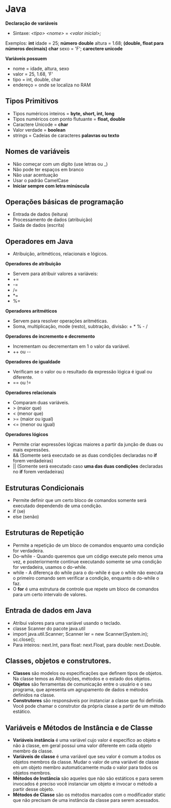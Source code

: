 # Java

**Declaração de variáveis**
- Sintaxe: *<*tipo*>* *<*nome*>* = *<*valor inicial*>;*

Exemplos:
**int** idade = 25; **número**
**double** altura = 1.68; **(double, float para números decimais)**
**char** sexo = 'F'; **carectere unicode**

**Variáveis possuem**
- nome = idade, altura, sexo
- valor = 25, 1.68, 'F'
- tipo = int, double, char
- endereço = onde se localiza no RAM

## Tipos Primitivos
 - Tipos numéricos inteiros = **byte, short, int, long**
 - Tipos numéricos com ponto flutuante = **float, double**
 - Caractere Unicode = **char**
 - Valor verdade = **boolean**
 - strings = Cadeias de caracteres **palavras ou texto**
 
 ## Nomes de variáveis
 - Não começar com um dígito (use letras ou _)
 - Não pode ter espaços em branco
 - Não usar acentuação 
 - Usar o padrão CamelCase 
 - **Iniciar sempre com letra minúscula**
 
 ## Operações básicas de programação
 - Entrada de dados (leitura)
 - Processamento de dados (atribuição)
 - Saída de dados (escrita)
 
 ## Operadores em Java
-  Atribuição, aritméticos, relacionais e lógicos.

**Operadores de atribuição**
- Servem para atribuir valores a variáveis: 
- +=
- -=
- /=
- *=
- %=

**Operadores aritméticos**
- Servem para resolver operações aritméticas.
- Soma, multiplicação, mode (resto), subtração, divisão: + * % - /

**Operadores de incremento e decremento**
- Incrementam ou decrementam em 1 o valor da variável.
- ++ ou --

**Operadores de igualdade**
- Verificam se o valor ou o resultado da expressão lógica é igual ou diferente.
- == ou !=

**Operadores relacionais**
- Comparam duas variáveis.
- &gt; (maior que)
- &lt; (menor que)
- &gt;= (maior ou igual)
- &lt;= (menor ou igual)

**Operadores lógicos**
-  Permite criar expressões lógicas maiores a partir da junção de duas ou mais expressões.
- && (Somente será executado se as duas condições declaradas no **if** forem verdadeiras)
- || (Somente será executado caso **uma das duas condições** declaradas no **if** forem verdadeiras)

## Estruturas Condicionais
- Permite definir que um certo bloco de comandos somente será executado dependendo de uma condição.
- if (se)
- else (senão)

## Estruturas de Repetição
- Permite a repetição de um bloco de comandos enquanto uma condição for verdadeira.
- Do-while - Quando queremos que um código execute pelo menos uma vez, e posteriormente continue executando somente se uma condição for verdadeira, usamos o do-while.
- while - A diferença do while para o do-while é que o while não executa o primeiro comando sem verificar a condição, enquanto o do-while o faz.
- O **for** é uma estrutura de controle que repete um bloco de comandos para um certo intervalo de valores.

## Entrada de dados em Java
- Atribui valores para uma variável usando o teclado.
- classe Scanner do pacote java.util
- import java.util.Scanner;
    Scanner ler = new Scanner(System.in);
         sc.close();
- Para inteiros: next.Int, para float: next.Float, para double: next.Double.

## Classes, objetos e construtores.
- **Classes** são modelos ou especificações que definem tipos de objetos. Na classe temos as Atribuições, métodos e o estado dos objetos.
- **Objetos** são ferramentas de comunicação entre o usuário e o seu programa, que apresenta um agrupamento de dados e métodos definidos na classe.
- **Construtores** são responsáveis por instanciar a classe que foi definida. Você pode chamar o construtor da própria classe a partir de um método estático.

## Variáveis e Métodos de Instância e de Classe
- **Variáveis instância** é uma variável cujo valor é específico ao objeto e não à classe, em geral possui uma valor diferente em cada objeto membro da classe.
- **Variáveis de classe** é uma variável que seu valor é comum a todos os objetos membros da classe. Mudar o valor de uma variável de classe em um objeto membro automaticamente muda o valor para todos os objetos membros.
- **Métodos de Instância** são aqueles que não são estáticos e para serem invocados é preciso você instanciar um objeto e invocar o método a partir desse objeto.
- **Métodos de Classe** são os métodos marcados com o modificador static que não precisam de uma instância da classe para serem acessados. 
